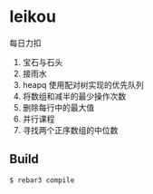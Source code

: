 leikou
=====

每日力扣

1. 宝石与石头
2. 接雨水
3. heapq 使用配对树实现的优先队列
4. 将数组和减半的最少操作次数
5. 删除每行中的最大值
6. 并行课程 
7. 寻找两个正序数组的中位数

Build
-----

    $ rebar3 compile
